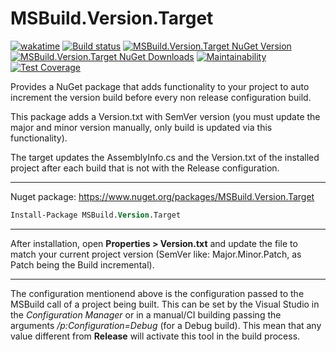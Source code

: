 # MSBuild.Version.Target

[![wakatime](https://wakatime.com/badge/github/guibranco/MSBuild.Version.Target.svg)](https://wakatime.com/badge/github/guibranco/MSBuild.Version.Target)
[![Build status](https://ci.appveyor.com/api/projects/status/bfwtumc7xs6sfh0m?svg=true)](https://ci.appveyor.com/project/guibranco/msbuild-version-target)
[![MSBuild.Version.Target NuGet Version](https://img.shields.io/nuget/v/MSBuild.Version.Target.svg)](https://www.nuget.org/packages/MSBuild.Version.Target/)
[![MSBuild.Version.Target NuGet Downloads](https://img.shields.io/nuget/dt/MSBuild.Version.Target.svg)](https://www.nuget.org/packages/MSBuild.Version.Target/)
[![Maintainability](https://api.codeclimate.com/v1/badges/42d02eaff227c10bb2b3/maintainability)](https://codeclimate.com/github/guibranco/MSBuild.Version.Target/maintainability)
[![Test Coverage](https://api.codeclimate.com/v1/badges/42d02eaff227c10bb2b3/test_coverage)](https://codeclimate.com/github/guibranco/MSBuild.Version.Target/test_coverage)

Provides a NuGet package that adds functionality to your project to auto increment the version build before every non release configuration build. 

This package adds a Version.txt with SemVer version (you must update the major and minor version manually, only build is updated via this functionality). 

The target updates the AssemblyInfo.cs and the Version.txt of the installed project after each build that is not with the Release configuration. 

----------

Nuget package: https://www.nuget.org/packages/MSBuild.Version.Target


```ps
Install-Package MSBuild.Version.Target
```

----------

After installation, open **Properties > Version.txt** and update the file to match your current project version (SemVer like: Major.Minor.Patch, as Patch being the Build incremental).

----------

The configuration mentionend above is the configuration passed to the MSBuild call of a project being built.
This can be set by the Visual Studio in the *Configuration Manager* or in a manual/CI building passing the arguments */p:Configuration=Debug* (for a Debug build). This mean that any value different from **Release** will activate this tool in the build process. 
